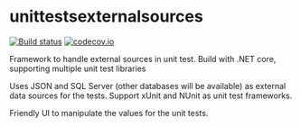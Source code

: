 # unittestsexternalsources

[![Build status](https://ci.appveyor.com/api/projects/status/bj8tr8lktp1gvmag?svg=true)](https://ci.appveyor.com/project/joaoasrosa/unittestsexternalsources) [![codecov.io](https://codecov.io/github/joaoasrosa/unittestsexternalsources/coverage.svg?branch=master)](https://codecov.io/github/joaoasrosa/unittestsexternalsources)

Framework to handle external sources in unit test. Build with .NET core, supporting multiple unit test libraries

Uses JSON and SQL Server (other databases will be available) as external data sources for the tests.
Support xUnit and NUnit as unit test frameworks.

Friendly UI to manipulate the values for the unit tests.
